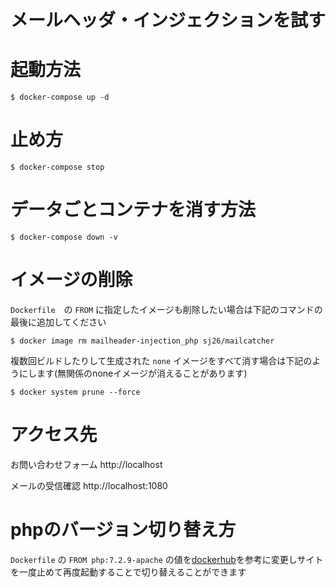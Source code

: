メールヘッダ・インジェクションを試す
====

# 起動方法

```
$ docker-compose up -d
```

# 止め方

```
$ docker-compose stop
```

# データごとコンテナを消す方法

```
$ docker-compose down -v
```

# イメージの削除

`Dockerfile`　の `FROM` に指定したイメージも削除したい場合は下記のコマンドの最後に追加してください

```
$ docker image rm mailheader-injection_php sj26/mailcatcher
```

複数回ビルドしたりして生成された `none` イメージをすべて消す場合は下記のようにします(無関係のnoneイメージが消えることがあります)

```
$ docker system prune --force
```

# アクセス先

お問い合わせフォーム
http://localhost

メールの受信確認
http://localhost:1080

# phpのバージョン切り替え方

`Dockerfile` の `FROM php:7.2.9-apache` の値を[dockerhub](https://hub.docker.com/r/library/php/)を参考に変更しサイトを一度止めて再度起動することで切り替えることができます
